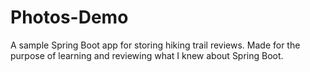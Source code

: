 # Photos-Demo
A sample Spring Boot app for storing hiking trail reviews. Made for the purpose of learning and reviewing what I knew about Spring Boot.
